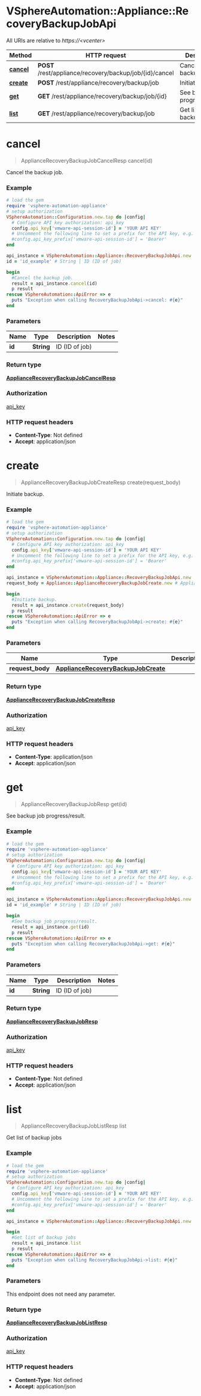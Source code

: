 # VSphereAutomation::Appliance::RecoveryBackupJobApi

All URIs are relative to *https://&lt;vcenter&gt;*

Method | HTTP request | Description
------------- | ------------- | -------------
[**cancel**](RecoveryBackupJobApi.md#cancel) | **POST** /rest/appliance/recovery/backup/job/{id}/cancel | Cancel the backup job.
[**create**](RecoveryBackupJobApi.md#create) | **POST** /rest/appliance/recovery/backup/job | Initiate backup.
[**get**](RecoveryBackupJobApi.md#get) | **GET** /rest/appliance/recovery/backup/job/{id} | See backup job progress/result.
[**list**](RecoveryBackupJobApi.md#list) | **GET** /rest/appliance/recovery/backup/job | Get list of backup jobs


# **cancel**
> ApplianceRecoveryBackupJobCancelResp cancel(id)

Cancel the backup job.

### Example
```ruby
# load the gem
require 'vsphere-automation-appliance'
# setup authorization
VSphereAutomation::Configuration.new.tap do |config|
  # Configure API key authorization: api_key
  config.api_key['vmware-api-session-id'] = 'YOUR API KEY'
  # Uncomment the following line to set a prefix for the API key, e.g. 'Bearer' (defaults to nil)
  #config.api_key_prefix['vmware-api-session-id'] = 'Bearer'
end

api_instance = VSphereAutomation::Appliance::RecoveryBackupJobApi.new
id = 'id_example' # String | ID (ID of job)

begin
  #Cancel the backup job.
  result = api_instance.cancel(id)
  p result
rescue VSphereAutomation::ApiError => e
  puts "Exception when calling RecoveryBackupJobApi->cancel: #{e}"
end
```

### Parameters

Name | Type | Description  | Notes
------------- | ------------- | ------------- | -------------
 **id** | **String**| ID (ID of job) | 

### Return type

[**ApplianceRecoveryBackupJobCancelResp**](ApplianceRecoveryBackupJobCancelResp.md)

### Authorization

[api_key](../README.md#api_key)

### HTTP request headers

 - **Content-Type**: Not defined
 - **Accept**: application/json



# **create**
> ApplianceRecoveryBackupJobCreateResp create(request_body)

Initiate backup.

### Example
```ruby
# load the gem
require 'vsphere-automation-appliance'
# setup authorization
VSphereAutomation::Configuration.new.tap do |config|
  # Configure API key authorization: api_key
  config.api_key['vmware-api-session-id'] = 'YOUR API KEY'
  # Uncomment the following line to set a prefix for the API key, e.g. 'Bearer' (defaults to nil)
  #config.api_key_prefix['vmware-api-session-id'] = 'Bearer'
end

api_instance = VSphereAutomation::Appliance::RecoveryBackupJobApi.new
request_body = Appliance::ApplianceRecoveryBackupJobCreate.new # ApplianceRecoveryBackupJobCreate | 

begin
  #Initiate backup.
  result = api_instance.create(request_body)
  p result
rescue VSphereAutomation::ApiError => e
  puts "Exception when calling RecoveryBackupJobApi->create: #{e}"
end
```

### Parameters

Name | Type | Description  | Notes
------------- | ------------- | ------------- | -------------
 **request_body** | [**ApplianceRecoveryBackupJobCreate**](ApplianceRecoveryBackupJobCreate.md)|  | 

### Return type

[**ApplianceRecoveryBackupJobCreateResp**](ApplianceRecoveryBackupJobCreateResp.md)

### Authorization

[api_key](../README.md#api_key)

### HTTP request headers

 - **Content-Type**: application/json
 - **Accept**: application/json



# **get**
> ApplianceRecoveryBackupJobResp get(id)

See backup job progress/result.

### Example
```ruby
# load the gem
require 'vsphere-automation-appliance'
# setup authorization
VSphereAutomation::Configuration.new.tap do |config|
  # Configure API key authorization: api_key
  config.api_key['vmware-api-session-id'] = 'YOUR API KEY'
  # Uncomment the following line to set a prefix for the API key, e.g. 'Bearer' (defaults to nil)
  #config.api_key_prefix['vmware-api-session-id'] = 'Bearer'
end

api_instance = VSphereAutomation::Appliance::RecoveryBackupJobApi.new
id = 'id_example' # String | ID (ID of job)

begin
  #See backup job progress/result.
  result = api_instance.get(id)
  p result
rescue VSphereAutomation::ApiError => e
  puts "Exception when calling RecoveryBackupJobApi->get: #{e}"
end
```

### Parameters

Name | Type | Description  | Notes
------------- | ------------- | ------------- | -------------
 **id** | **String**| ID (ID of job) | 

### Return type

[**ApplianceRecoveryBackupJobResp**](ApplianceRecoveryBackupJobResp.md)

### Authorization

[api_key](../README.md#api_key)

### HTTP request headers

 - **Content-Type**: Not defined
 - **Accept**: application/json



# **list**
> ApplianceRecoveryBackupJobListResp list

Get list of backup jobs

### Example
```ruby
# load the gem
require 'vsphere-automation-appliance'
# setup authorization
VSphereAutomation::Configuration.new.tap do |config|
  # Configure API key authorization: api_key
  config.api_key['vmware-api-session-id'] = 'YOUR API KEY'
  # Uncomment the following line to set a prefix for the API key, e.g. 'Bearer' (defaults to nil)
  #config.api_key_prefix['vmware-api-session-id'] = 'Bearer'
end

api_instance = VSphereAutomation::Appliance::RecoveryBackupJobApi.new

begin
  #Get list of backup jobs
  result = api_instance.list
  p result
rescue VSphereAutomation::ApiError => e
  puts "Exception when calling RecoveryBackupJobApi->list: #{e}"
end
```

### Parameters
This endpoint does not need any parameter.

### Return type

[**ApplianceRecoveryBackupJobListResp**](ApplianceRecoveryBackupJobListResp.md)

### Authorization

[api_key](../README.md#api_key)

### HTTP request headers

 - **Content-Type**: Not defined
 - **Accept**: application/json




